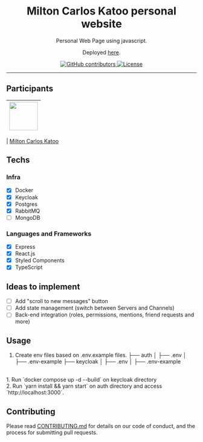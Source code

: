 <h1 align="center">
Milton Carlos Katoo personal website
</h1>

<p align="center">Personal Web Page using javascript.</p>
<p align="center">Deployed <a href="https://www.ikatoo.com.br/">here</a>.</p>

<p align="center">
  <a href="https://github.com/mckatoo/ikatoo/graphs/contributors">
  <img alt="GitHub contributors" src="https://img.shields.io/github/contributors/mckatoo/ikatoo?color=%23FF2A2A&logoColor=%23FF2A2A&style=flat" alt="Contributors">
  </a>
  <a href="https://opensource.org/licenses/MIT">
    <img src="https://img.shields.io/github/license/mckatoo/ikatoo?color=%23FF2A2A&logo=mit&style=flat" alt="License">
  </a>
</p>

<hr>

## Participants

| [<img src="https://avatars.githubusercontent.com/u/7876852?v=4" width="75px;"/>](https://github.com/mckatoo) |
| :------------------------------------------------------------------------------------------------------------------------: |


| [Milton Carlos Katoo](https://github.com/mckatoo)

## Techs

### Infra
  - [x] Docker
  - [x] Keycloak
  - [x] Postgres
  - [X] RabbitMQ
  - [ ] MongoDB

### Languages and Frameworks
  - [x] Express
  - [x] React.js
  - [x] Styled Components
  - [x] TypeScript

## Ideas to implement

- [ ] Add "scroll to new messages" button
- [ ] Add state management (switch between Servers and Channels)
- [ ] Back-end integration (roles, permissions, mentions, friend requests and more)

## Usage

1. Create env files based on .env.example files.
├── auth
│   ├── .env
│   ├── .env-example
├── keycloak
│   ├── .env
│   ├── .env-example
<br />
1. Run `docker compose up -d --build` on keycloak directory<br />
2. Run `yarn install && yarn start` on auth directory and access `http://localhost:3000`.<br />

## Contributing

Please read [CONTRIBUTING.md](CONTRIBUTING.md) for details on our code of conduct, and the process for submitting pull requests.
